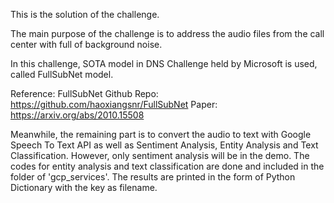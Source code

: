 This is the solution of the challenge.

The main purpose of the challenge is to address the audio files from the call center with full of background noise.

In this challenge, SOTA model in DNS Challenge held by Microsoft is used, called FullSubNet model.

Reference:
FullSubNet Github Repo: https://github.com/haoxiangsnr/FullSubNet
Paper: https://arxiv.org/abs/2010.15508

Meanwhile, the remaining part is to convert the audio to text with Google Speech To Text API as well as Sentiment
Analysis, Entity Analysis and Text Classification. However, only sentiment analysis will be in the demo. The codes for
entity analysis and text classification are done and included in the folder of 'gcp_services'. The results are printed
in the form of Python Dictionary with the key as filename.
